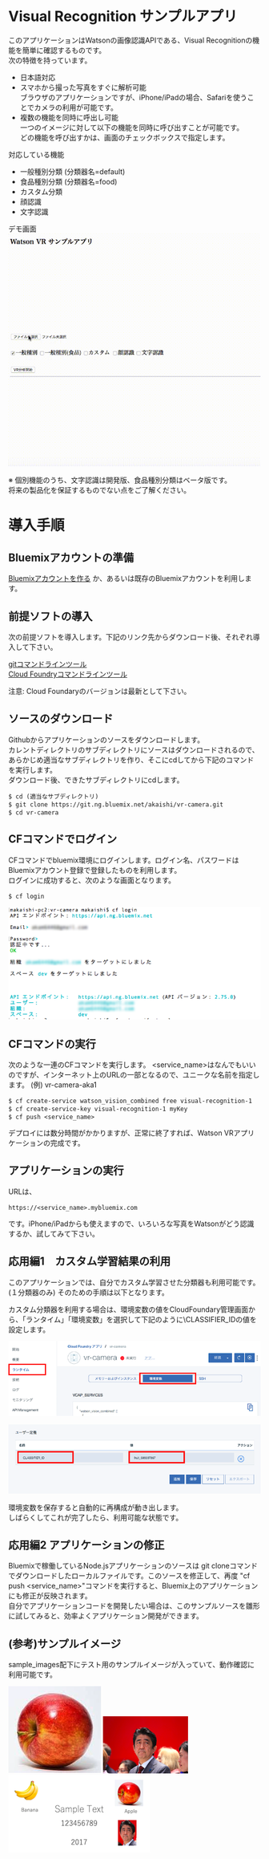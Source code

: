 # Visual Recognition サンプルアプリ 

このアプリケーションはWatsonの画像認識APIである、Visual Recognitionの機能を簡単に確認するものです。  
次の特徴を持っています。  

* 日本語対応
* スマホから撮った写真をすぐに解析可能  
ブラウザのアプリケーションですが、iPhone/iPadの場合、Safariを使うことでカメラの利用が可能です。
* 複数の機能を同時に呼出し可能  
一つのイメージに対して以下の機能を同時に呼び出すことが可能です。  
どの機能を呼び出すかは、画面のチェックボックスで指定します。

対応している機能  

* 一般種別分類 (分類器名=default)
* 食品種別分類 (分類器名=food)
* カスタム分類
* 顔認識
* 文字認識

デモ画面  
![デモ](readme_images/vr-demo.gif)

※ 個別機能のうち、文字認識は開発版、食品種別分類はベータ版です。  
将来の製品化を保証するものでない点をご了解ください。


# 導入手順

## Bluemixアカウントの準備

[Bluemixアカウントを作る][sign_up] か、あるいは既存のBluemixアカウントを利用します。

## 前提ソフトの導入
次の前提ソフトを導入します。下記のリンク先からダウンロード後、それぞれ導入して下さい。

[gitコマンドラインツール][git]  
[Cloud Foundryコマンドラインツール][cloud_foundry]  
  
注意: Cloud Foundaryのバージョンは最新として下さい。 

## ソースのダウンロード
Githubからアプリケーションのソースをダウンロードします。  
カレントディレクトリのサブディレクトリにソースはダウンロードされるので、あらかじめ適当なサブディレクトリを作り、そこにcdしてから下記のコマンドを実行します。  
ダウンロード後、できたサブディレクトリにcdします。
 

```
$ cd (適当なサブディレクトリ)
$ git clone https://git.ng.bluemix.net/akaishi/vr-camera.git
$ cd vr-camera
```

## CFコマンドでログイン
CFコマンドでbluemix環境にログインします。ログイン名、パスワードはBluemixアカウント登録で登録したものを利用します。  
ログインに成功すると、次のような画面となります。  

```
$ cf login
```

![](readme_images/cf-login.png)  


## CFコマンドの実行
次のような一連のCFコマンドを実行します。
\<service_name\>はなんでもいいのですが、インターネット上のURLの一部となるので、ユニークな名前を指定します。
(例) vr-camera-aka1


```
$ cf create-service watson_vision_combined free visual-recognition-1
$ cf create-service-key visual-recognition-1 myKey
$ cf push <service_name>
```

デプロイには数分時間がかかりますが、正常に終了すれば、Watson VRアプリケーションの完成です。

## アプリケーションの実行

URLは、

```
https://<service_name>.mybluemix.com
```

です。iPhone/iPadからも使えますので、いろいろな写真をWatsonがどう認識するか、試してみて下さい。

## 応用編1　カスタム学習結果の利用
このアプリケーションでは、自分でカスタム学習させた分類器も利用可能です。(１分類器のみ)
そのための手順は以下となります。

カスタム分類器を利用する場合は、環境変数の値をCloudFoundary管理画面から、「ランタイム」「環境変数」を選択して下記のように\CLASSIFIER_IDの値を設定します。  
  
![setting](readme_images/vr-step4.png)  
  
![setting](readme_images/vr-step5.png)  
  
環境変数を保存すると自動的に再構成が動き出します。  
しばらくしてこれが完了したら、利用可能な状態です。

## 応用編2 アプリケーションの修正
Bluemixで稼働しているNode.jsアプリケーションのソースは git cloneコマンドでダウンロードしたローカルファイルです。このソースを修正して、再度 "cf push \<service_name\>"コマンドを実行すると、Bluemix上のアプリケーションにも修正が反映されます。  
自分でアプリケーションコードを開発したい場合は、このサンプルソースを雛形に試してみると、効率よくアプリケーション開発ができます。

## (参考)サンプルイメージ
sample_images配下にテスト用のサンプルイメージが入っていて、動作確認に利用可能です。

![](sample_images/apple.png)  ![](sample_images/face1.png)  ![](sample_images/moji.png) 

[cloud_foundry]: https://github.com/cloudfoundry/cli#downloads
[git]: https://git-scm.com/downloads
[sign_up]: https://bluemix.net/registration
[local_url]: http://localhost:6010
[bluemix_dashboard]: https://console.bluemix.net/dashboard/


